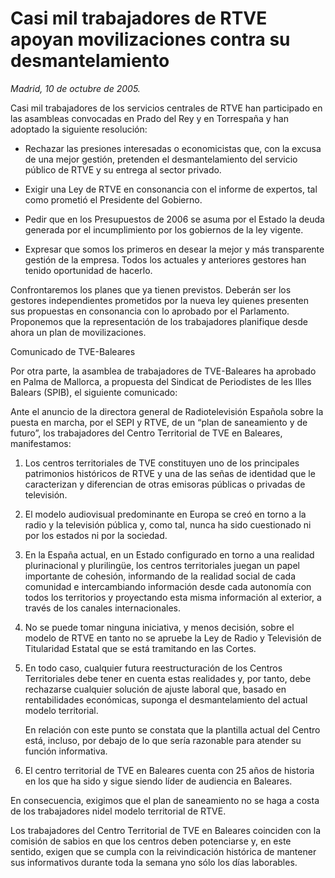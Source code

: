 # Casi mil trabajadores de RTVE apoyan movilizaciones contra su desmantelamiento

*Madrid, 10 de octubre de 2005.*

Casi mil trabajadores de los servicios centrales de RTVE han participado en las asambleas convocadas en Prado del Rey y en Torrespaña y han adoptado la siguiente resolución:

* Rechazar las presiones interesadas o economicistas que, con la excusa de una mejor gestión, pretenden el desmantelamiento del servicio público de RTVE y su entrega al sector privado.

* Exigir una Ley de RTVE en consonancia con el informe de expertos, tal como prometió el Presidente del Gobierno.

* Pedir que en los Presupuestos de 2006 se asuma por el Estado la deuda generada por el incumplimiento por los gobiernos de la ley vigente.

* Expresar que somos los primeros en desear la mejor y más transparente gestión de la empresa. Todos los actuales y anteriores gestores han tenido oportunidad de hacerlo.

Confrontaremos los planes que ya tienen previstos. Deberán ser los gestores independientes prometidos por la nueva ley quienes presenten sus propuestas en consonancia con lo aprobado por el Parlamento. Proponemos que la representación de los trabajadores planifique desde ahora un plan de movilizaciones.

Comunicado de TVE-Baleares

Por otra parte, la asamblea de trabajadores de TVE-Baleares ha aprobado en Palma de Mallorca, a propuesta del Sindicat de Periodistes de les Illes Balears (SPIB), el siguiente comunicado:

Ante el anuncio de la directora general de Radiotelevisión Española sobre la puesta en marcha, por el SEPI y RTVE, de un “plan de saneamiento y de futuro”, los trabajadores del Centro Territorial de TVE en Baleares, manifestamos:

1. Los centros territoriales de TVE constituyen uno de los principales patrimonios históricos de RTVE y una de las señas de identidad que le caracterizan y diferencian de otras emisoras públicas o privadas de televisión.

2. El modelo audiovisual predominante en Europa se creó en torno a la radio y la televisión pública y, como tal, nunca ha sido cuestionado ni por los estados ni por la sociedad.

3. En la España actual, en un Estado configurado en torno a una realidad plurinacional y plurilingüe, los centros territoriales juegan un papel importante de cohesión, informando de la realidad social de cada comunidad e intercambiando información desde cada autonomía con todos los territorios y proyectando esta misma información al exterior, a través de los canales internacionales.

4. No se puede tomar ninguna iniciativa, y menos decisión, sobre el modelo de RTVE en tanto no se apruebe la Ley de Radio y Televisión de Titularidad Estatal que se está tramitando en las Cortes.

5. En todo caso, cualquier futura reestructuración de los Centros Territoriales debe tener en cuenta estas realidades y, por tanto, debe rechazarse cualquier solución de ajuste laboral que, basado en rentabilidades económicas, suponga el desmantelamiento del actual modelo territorial.

	En relación con este punto se constata que la plantilla actual del Centro está, incluso, por debajo de lo que sería razonable para atender su función informativa.

6. El centro territorial de TVE en Baleares cuenta con 25 años de historia en los que ha sido y sigue siendo líder de audiencia en Baleares.

En consecuencia, exigimos que el plan de saneamiento no se haga a costa de los trabajadores nidel modelo territorial de RTVE.

Los trabajadores del Centro Territorial de TVE en Baleares coinciden con la comisión de sabios en que los centros deben potenciarse y, en este sentido, exigen que se cumpla con la reivindicación histórica de mantener sus informativos durante toda la semana yno sólo los días laborables.
